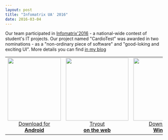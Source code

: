 ```yaml
---
layout: post
title: "Infomatrix UA' 2016"
date: 2016-03-04
---
```


Our team participated in [Infomatrix'2016] - a national-wide contest of student's IT projects. Our project named "CardioTest" was awarded in two nominations - as a "non-ordinary piece of software" and "good-loking and exciting UI".
More details you can find [in my blog]

<table border="0" cellspacing="0" style="border-collapse:collapse;border-color:rgb(136,136,136)">
<tbody>
<tr>
<td style="text-align:center;width:191px;height:246px">
<div style="display:block;text-align:center;margin-right:auto;margin-left:auto">
<a href="https://drive.google.com/file/d/0BweuCDmGnAnNbG0xYnhJLTdBTWM/view?usp=sharing" target="_blank">
<img border="0" height="200" src="https://sites.google.com/a/polytechnic.co.cc/ppk/_/rsrc/1457353394232/novini/kardiotest-teperidlawindows/Android_Logo_03.png?height=200&amp;width=170" width="170" />
<center>Download for<br />
<b>Android</b></center>
</a></div>
</td>
<td style="text-align:center;width:200px;height:246px"><a href="http://liketaurus.github.io/cardio.html" target="_blank" rel="nofollow">
<img border="0" height="200" src="https://sites.google.com/a/polytechnic.co.cc/ppk/_/rsrc/1457597325494/novini/kardiotest-teperidlawindows/00_chrome_icon.jpg?height=200&amp;width=200" width="200" />
Tryout<br />
<b>on the web</b></a></td>
<td style="text-align:center;width:200px;height:246px">
<div style="display:block;text-align:center;margin-right:auto;margin-left:auto">
<a href="https://drive.google.com/open?id=0BweuCDmGnAnNLWZGS2pBbUFhcWs" target="_blank">
<img border="0" height="200" src="https://sites.google.com/a/polytechnic.co.cc/ppk/_/rsrc/1457353394267/novini/kardiotest-teperidlawindows/windows-8-icon-logo-vector-400x400.png?height=200&amp;width=200" width="200" />
<center>Download for<br />
<b>Windows</b></center>
</a>
</div>
</td>
</tr>
</tbody>
</table>

[Infomatrix'2016]: https://nenc.gov.ua/old/infomatrix
[in my blog]: http://productivityblog.com.ua/?p=2303
